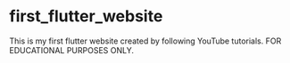 # first_flutter_website
This is my first flutter website created by following YouTube tutorials. FOR EDUCATIONAL PURPOSES ONLY.
